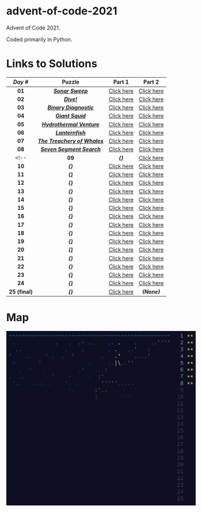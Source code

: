 # advent-of-code-2021
Advent of Code 2021. 

Coded primarily in Python.

# Links to Solutions

| *Day #* | Puzzle | Part 1 | Part 2 |
| :-----: | :----: | :----: | :----: |
| **01**  | [**_Sonar Sweep_**](https://adventofcode.com/2021/day/1) | [Click here](./day_01_-_sonar_sweep/part_1.py) | [Click here](./day_01_-_sonar_sweep/part_2.py) |
| **02**  | [**_Dive!_**](https://adventofcode.com/2021/day/2) | [Click here](./day_02_-_dive!/part_1.py) | [Click here](./day_02_-_dive!/part_2.py) |
| **03**  | [**_Binary Diagnostic_**](https://adventofcode.com/2021/day/3) | [Click here](./day_03_-_binary_diagnostic/part_1.py) | [Click here](./day_03_-_binary_diagnostic/part_2.py) |
| **04**  | [**_Giant Squid_**](https://adventofcode.com/2021/day/4) | [Click here](./day_04_-_giant_squid/part_1.py) | [Click here](./day_04_-_giant_squid/part_2.py) |
| **05**  | [**_Hydrothermal Venture_**](https://adventofcode.com/2021/day/5) | [Click here](./day_05_-_hydrothermal_venture/part_1.py) | [Click here](./day_05_-_hydrothermal_venture/part_2.py) |<-->
| **06**  | [**_Lanternfish_**](https://adventofcode.com/2021/day/6) | [Click here](./day_06_-_lanternfish/part_1.py) | [Click here](./day_06_-_lanternfish/part_2.py) |
| **07**  | [**_The Treachery of Whales_**](https://adventofcode.com/2021/day/7) | [Click here](./day_07_-_the_treachery_of_whales/part_1.py) | [Click here](./day_07_-_the_treachery_of_whales/part_2.py) |
| **08**  | [**_Seven Segment Search_**](https://adventofcode.com/2021/day/8) | [Click here](./day_08_-_seven_segment_search/part_1.py) | [Click here](./day_08_-_seven_segment_search/part_2.py) |
<!-- | **09**  | [**_{}_**](https://adventofcode.com/2021/day/9) | [Click here](./day_09_-_/part_1.py) | [Click here](./day_09_-_/part_2.py) |
| **10** | [**_{}_**](https://adventofcode.com/2021/day/10) | [Click here](./day_10_-_/part_1.py) | [Click here](./day_10_-_/part_2.py) |
| **11** | [**_{}_**](https://adventofcode.com/2021/day/11) | [Click here](./day_11_-_/part_1.py) | [Click here](./day_11_-_/part_2.py) |
| **12** | [**_{}_**](https://adventofcode.com/2021/day/12) | [Click here](./day_12_-_/part_1.py) | [Click here](./day_12_-_/part_2.py) |
| **13** | [**_{}_**](https://adventofcode.com/2021/day/13) | [Click here](./day_13_-_/part_1.py) | [Click here](./day_13_-_/part_2.py) |
| **14** | [**_{}_**](https://adventofcode.com/2021/day/14) | [Click here](./day_14_-_/part_1.py) | [Click here](./day_14_-_/part_2.py) |
| **15** | [**_{}_**](https://adventofcode.com/2021/day/15) | [Click here](./day_15_-_/part_1.py) | [Click here](./day_15_-_/part_2.py) |
| **16** | [**_{}_**](https://adventofcode.com/2021/day/16) | [Click here](./day_16_-_/part_1.py) | [Click here](./day_16_-_/part_2.py) |
| **17** | [**_{}_**](https://adventofcode.com/2021/day/17) | [Click here](./day_17_-_/part_1.py) | [Click here](./day_17_-_/part_2.py) |
| **18** | [**_{}_**](https://adventofcode.com/2021/day/18) | [Click here](./day_18_-_/part_1.py) | [Click here](./day_18_-_/part_2.py) |
| **19** | [**_{}_**](https://adventofcode.com/2021/day/19) | [Click here](./day_19_-_/part_1.py) | [Click here](./day_19_-_/part_2.py) |
| **20** | [**_{}_**](https://adventofcode.com/2021/day/20) | [Click here](./day_20_-_/part_1.py) | [Click here](./day_20_-_/part_2.py) |
| **21** | [**_{}_**](https://adventofcode.com/2021/day/21) | [Click here](./day_21_-_/part_1.py) | [Click here](./day_21_-_/part_2.py) |
| **22** | [**_{}_**](https://adventofcode.com/2021/day/22) | [Click here](./day_22_-_/part_1.py) | [Click here](./day_22_-_/part_2.py) |
| **23** | [**_{}_**](https://adventofcode.com/2021/day/23) | [Click here](./day_23_-_/part_1.py) | [Click here](./day_23_-_/part_2.py) |
| **24** | [**_{}_**](https://adventofcode.com/2021/day/24) | [Click here](./day_24_-_/part_1.py) | [Click here](./day_24_-_/part_2.py) |
| **25 (final)** | [**_{}_**](https://adventofcode.com/2021/day/25) | [Click here](./day_25_-_/part_1.py) | __*(None)*__ |-->

# Map
![**_{}_**](./map.png?raw=true)
